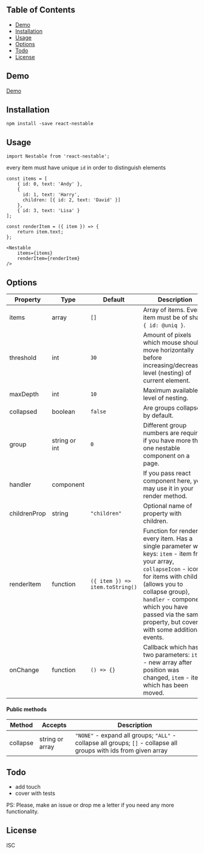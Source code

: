 ## Table of Contents

- [Demo](#demo)
- [Installation](#installation)
- [Usage](#usage)
- [Options](#options)
- [Todo](#todo)
- [License](#license)

## Demo

[Demo](https://primetwig.github.io/react-nestable/dist/example/)


## Installation

```
npm install -save react-nestable
```

## Usage

```
import Nestable from 'react-nestable';
```
every item must have unique `id` in order to distinguish elements
```
const items = [
    { id: 0, text: 'Andy' },
    {
      id: 1, text: 'Harry',
      children: [{ id: 2, text: 'David' }]
    },
    { id: 3, text: 'Lisa' }
];

const renderItem = ({ item }) => {
    return item.text;
};
```
```
<Nestable
    items={items}
    renderItem={renderItem}
/>
```

## Options

| Property | Type | Default | Description |
|----------|------|---------|-------------|
| items | array | `[]` | Array of items. Every item must be of shape `{ id: @uniq }`. |
| threshold | int | `30` | Amount of pixels which mouse should move horizontally before increasing/decreasing level (nesting) of current element. |
| maxDepth | int | `10` | Maximum available level of nesting. |
| collapsed | boolean | `false` | Are groups collapsed by default. |
| group | string or int | `0` | Different group numbers are required if you have more than one nestable component on a page. |
| handler | component | | If you pass react component here, you may use it in your render method. |
| childrenProp | string | `"children"` | Optional name of property with children. |
| renderItem | function | `({ item }) => item.toString()` | Function for rendering every item. Has a single parameter with keys: `item` - item from your array, `collapseIcon` - icon for items with children (allows you to collapse group), `handler` - component which you have passed via the same property, but covered with some additional events. |
| onChange | function | `() => {}` | Callback which has two parameters: `items` - new array after position was changed, `item` - item which has been moved. |

#### Public methods

| Method | Accepts | Description |
|--------|---------|-------------|
| collapse | string or array | `"NONE"` - expand all groups; `"ALL"` - collapse all groups; `[]` - collapse all groups with ids from given array |

## Todo

- add touch
- cover with tests

PS: Please, make an issue or drop me a letter if you need any more functionality.

## License

ISC
